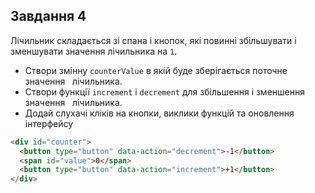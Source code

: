 ## Завдання 4

Лічильник складається зі спана і кнопок, які повинні збільшувати і зменшувати
значення лічильника на `1`.

- Створи змінну `counterValue` в якій буде зберігається поточне значення
    лічильника.
- Створи функції `increment` і `decrement` для збільшення і зменшення значення
    лічильника.
- Додай слухачі кліків на кнопки, виклики функцій та оновлення інтерфейсу

```html
<div id="counter">
  <button type="button" data-action="decrement">-1</button>
  <span id="value">0</span>
  <button type="button" data-action="increment">+1</button>
</div>
```
